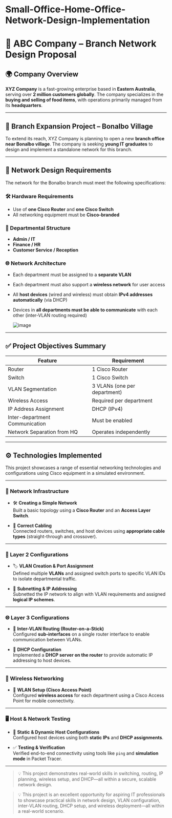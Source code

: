 # Small-Office-Home-Office-Network-Design-Implementation

# 🏢 ABC Company – Branch Network Design Proposal

## 🌍 Company Overview

**XYZ Company** is a fast-growing enterprise based in **Eastern Australia**, serving over **2 million customers globally**. The company specializes in the **buying and selling of food items**, with operations primarily managed from its **headquarters**.

---

## 📍 Branch Expansion Project – Bonalbo Village

To extend its reach, XYZ Company is planning to open a new **branch office near Bonalbo village**. The company is seeking **young IT graduates** to design and implement a standalone network for this branch.

---

## 🧩 Network Design Requirements

The network for the Bonalbo branch must meet the following specifications:

### 🛠 Hardware Requirements
- Use of **one Cisco Router** and **one Cisco Switch**
- All networking equipment must be **Cisco-branded**

### 🏢 Departmental Structure
- **Admin / IT**
- **Finance / HR**
- **Customer Service / Reception**

### 🌐 Network Architecture
- Each department must be assigned to a **separate VLAN**
- Each department must also support a **wireless network** for user access
- All **host devices** (wired and wireless) must obtain **IPv4 addresses automatically** (via DHCP)
- Devices in **all departments must be able to communicate** with each other (inter-VLAN routing required)

  ![image](https://github.com/user-attachments/assets/f24ec492-9ad2-4bbf-8e73-4c0cdb8b8762)


---

## ✅ Project Objectives Summary

| Feature                             | Requirement                          |
|------------------------------------|--------------------------------------|
| Router                             | 1 Cisco Router                       |
| Switch                             | 1 Cisco Switch                       |
| VLAN Segmentation                  | 3 VLANs (one per department)         |
| Wireless Access                    | Required per department              |
| IP Address Assignment              | DHCP (IPv4)                          |
| Inter-department Communication     | Must be enabled                      |
| Network Separation from HQ         | Operates independently               |

---

## ⚙️ Technologies Implemented

This project showcases a range of essential networking technologies and configurations using Cisco equipment in a simulated environment.

---

### 🧩 Network Infrastructure

- 🛠️ **Creating a Simple Network**  
  Built a basic topology using a **Cisco Router** and an **Access Layer Switch**.

- 🔌 **Correct Cabling**  
  Connected routers, switches, and host devices using **appropriate cable types** (straight-through and crossover).

---

### 🧱 Layer 2 Configurations

- 🏷️ **VLAN Creation & Port Assignment**  
  Defined multiple **VLANs** and assigned switch ports to specific VLAN IDs to isolate departmental traffic.

- 🧮 **Subnetting & IP Addressing**  
  Subnetted the IP network to align with VLAN requirements and assigned **logical IP schemes**.

---

### 🌐 Layer 3 Configurations

- 🔁 **Inter-VLAN Routing (Router-on-a-Stick)**  
  Configured **sub-interfaces** on a single router interface to enable communication between VLANs.

- 📡 **DHCP Configuration**  
  Implemented a **DHCP server on the router** to provide automatic IP addressing to host devices.

---

### 📶 Wireless Networking

- 📲 **WLAN Setup (Cisco Access Point)**  
  Configured **wireless access** for each department using a Cisco Access Point for mobile connectivity.

---

### 🖥️ Host & Network Testing

- 🧾 **Static & Dynamic Host Configurations**  
  Configured host devices using both **static IPs** and **DHCP assignments**.

- ✅ **Testing & Verification**  
  Verified end-to-end connectivity using tools like `ping` and **simulation mode** in Packet Tracer.

---

> 💡 This project demonstrates real-world skills in switching, routing, IP planning, wireless setup, and DHCP—all within a secure, scalable network design.



> 💡 This project is an excellent opportunity for aspiring IT professionals to showcase practical skills in network design, VLAN configuration, inter-VLAN routing, DHCP setup, and wireless deployment—all within a real-world scenario.


